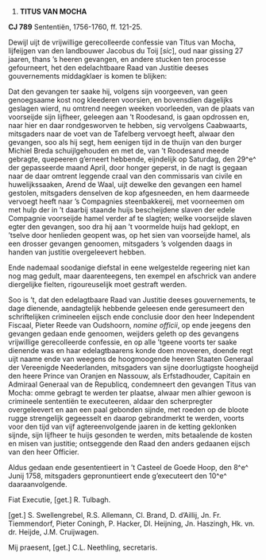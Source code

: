 1.  **TITUS VAN MOCHA**

**CJ 789** Sententiën, 1756-1760, ff. 121-25.

Dewijl uijt de vrijwillige gerecolleerde confessie van Titus van Mocha,
lijfeijgen van den landbouwer Jacobus du Toij \[*sic*\], oud naar
gissing 27 jaaren, thans ’s heeren gevangen, en andere stucken ten
processe gefourneert, het den edelachtbaare Raad van Justitie deeses
gouvernements middagklaer is komen te blijken:

Dat den gevangen ter saake hij, volgens sijn voorgeeven, van geen
genoegsaame kost nog kleederen voorsien, en bovensdien dagelijks
geslagen wierd, nu omtrend neegen weeken voorleeden, van de plaats van
voorseijde sijn lijfheer, geleegen aan ’t Roodesand, is gaan opdrossen
en, naar hier en daar rondgesworven te hebben, sig vervolgens
Caabwaarts, mitsgaders naar de voet van de Tafelberg vervoegt heeft,
alwaar den gevangen, soo als hij segt, hem eenigen tijd in de thuijn van
den burger Michiel Breda schuijlgehouden en met de, van ’t Roodesand
meede gebragte, quepeeren g’erneert hebbende, eijndelijk op Saturdag,
den 29^e^ der gepasseerde maand April, door honger geperst, in de nagt
is gegaan naar de daar omtrent leggende craal van den commissaris van
civile en huwelijkssaaken, Arend de Waal, uijt dewelke den gevangen een
hamel gestolen, mitsgaders denselven de kop afgesneeden, en hem
daarmeede vervoegt heeft naar ’s Compagnies steenbakkereij, met
voorneemen om met hulp der in ’t daarbij staande huijs bescheijdene
slaven der edele Compagnie voorseijde hamel verder af te slagten; welke
voorseijde slaven egter den gevangen, soo dra hij aan ’t voormelde huijs
had geklopt, en ’tselve door henlieden geopent was, op het sien van
voorseijde hamel, als een drosser gevangen genoomen, mitsgaders ’s
volgenden daags in handen van justitie overgeleevert hebben.

Ende nademaal soodanige diefstal in eene welgestelde regeering niet kan
nog mag gedult, maar daarenteegens, ten exempel en afschrick van andere
diergelijke fielten, rigoureuselijk moet gestraft werden.

Soo is ’t, dat den edelagtbaare Raad van Justitie deeses gouvernements,
te dage dienende, aandagtelijk hebbende geleesen ende geresumeert den
schriftelijken crimineelen eijsch ende conclusie door den heer
Independent Fiscaal, Pieter Reede van Oudshoorn, *nomine officii*, op
ende jeegens den gevangen gedaan ende genoomen, weijders geleth op des
gevangens vrijwillige gerecolleerde confessie, en op alle ’tgeene voorts
ter saake dienende was en haar edelagtbaarens konde doen moveeren,
doende regt uijt naame ende van weegens de hoogmoogende heeren Staaten
Generaal der Vereenigde Neederlanden, mitsgaders van sijne doorlugtigste
hoogheijd den heere Prince van Oranjen en Nassouw, als Erfstadhouder,
Capitain en Admiraal Generaal van de Republicq, condemneert den gevangen
Titus van Mocha: omme gebragt te werden ter plaatse, alwaar men alhier
gewoon is crimineele sententiën te executeeren, aldaar den scherpregter
overgeleevert en aan een paal gebonden sijnde, met roeden op de bloote
rugge strengelijk gegeesselt en daarop gebrandmerkt te werden, voorts
voor den tijd van vijf agtereenvolgende jaaren in de ketting geklonken
sijnde, sijn lijfheer te huijs gesonden te werden, mits betaalende de
kosten en misen van justitie; ontseggende den Raad den anders gedaanen
eijsch van den heer Officier.

Aldus gedaan ende gesententieert in ’t Casteel de Goede Hoop, den 8^e^
Junij 1758, mitsgaders gepronuntieert ende g’executeert den 10^e^
daaraanvolgende.

Fiat Executie, \[get.\] R. Tulbagh.

\[get.\] S. Swellengrebel, R.S. Allemann, Cl. Brand, D. d’Aillij, Jn.
Fr. Tiemmendorf, Pieter Coningh, P. Hacker, Dl. Heijning, Jn. Haszingh,
Hk. vn. dr. Heijde, J.M. Cruijwagen.

Mij praesent, \[get.\] C.L. Neethling, secretaris.
